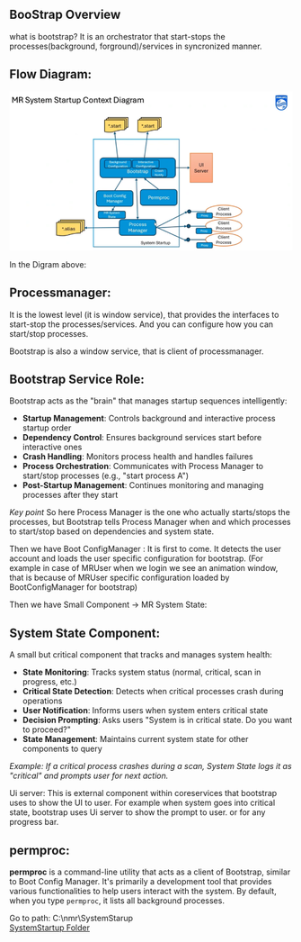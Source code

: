 ## BooStrap Overview

what is bootstrap?
It is an orchestrator that start-stops the processes(background, forground)/services in syncronized manner.

## Flow Diagram:
![Flow Diagram](../Images/SystemStartupContextDiagram.png)

In the Digram above:
## Processmanager: 
It is the lowest level (it is window service), that provides the interfaces to start-stop the processes/services. And you can configure how you can start/stop processes.

Bootstrap is also a window service, that is client of processmanager.

## Bootstrap Service Role:
Bootstrap acts as the "brain" that manages startup sequences intelligently:
- **Startup Management**: Controls background and interactive process startup order
- **Dependency Control**: Ensures background services start before interactive ones
- **Crash Handling**: Monitors process health and handles failures
- **Process Orchestration**: Communicates with Process Manager to start/stop processes (e.g., "start process A")
- **Post-Startup Management**: Continues monitoring and managing processes after they start

*Key point* So here Process Manager is the one who actually starts/stops the processes, but Bootstrap tells Process Manager when and which processes to start/stop based on dependencies and system state.

Then we have Boot ConfigManager : It is first to come. It detects the user account and loads the user specific configuration for bootstrap. (For example in case of MRUser when we login we see an animation window, that is because of MRUser specific configuration loaded by BootConfigManager for bootstrap)

Then we have Small Component -> MR System State:

## System State Component:
A small but critical component that tracks and manages system health:
- **State Monitoring**: Tracks system status (normal, critical, scan in progress, etc.)
- **Critical State Detection**: Detects when critical processes crash during operations
- **User Notification**: Informs users when system enters critical state
- **Decision Prompting**: Asks users "System is in critical state. Do you want to proceed?"
- **State Management**: Maintains current system state for other components to query

*Example: If a critical process crashes during a scan, System State logs it as "critical" and prompts user for next action.*

Ui server: This is external component within coreservices that bootstrap uses to show the UI to user. For example when system goes into critical state, bootstrap uses Ui server to show the prompt to user. or for any progress bar.

## permproc: 

**permproc** is a command-line utility that acts as a client of Bootstrap, similar to Boot Config Manager. It's primarily a development tool that provides various functionalities to help users interact with the system. By default, when you type `permproc`, it lists all background processes.

Go to path:
C:\nmr\SystemStarup\
[SystemStartup Folder](../Images/BootstrapInConsole.png)